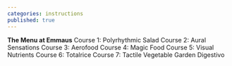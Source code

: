 ```yaml
---
categories: instructions
published: true
---
```


**The Menu at Emmaus**
Course 1: Polyrhythmic Salad
Course 2: Aural Sensations
Course 3: Aerofood
Course 4: Magic Food
Course 5: Visual Nutrients
Course 6: Totalrice
Course 7: Tactile Vegetable Garden
Digestivo